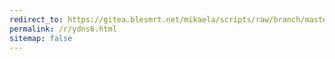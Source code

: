 ```yaml
---
redirect_to: https://gitea.blesmrt.net/mikaela/scripts/raw/branch/master/bash/deprecated/ydns6
permalink: /r/ydns6.html
sitemap: false
---
```

